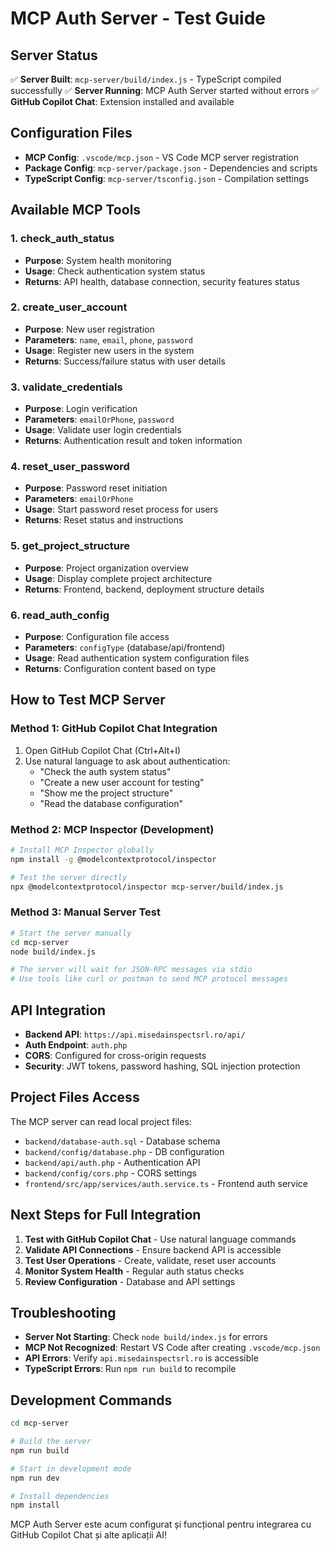 # MCP Auth Server - Test Guide

## Server Status

✅ **Server Built**: `mcp-server/build/index.js` - TypeScript compiled successfully
✅ **Server Running**: MCP Auth Server started without errors
✅ **GitHub Copilot Chat**: Extension installed and available

## Configuration Files

- **MCP Config**: `.vscode/mcp.json` - VS Code MCP server registration
- **Package Config**: `mcp-server/package.json` - Dependencies and scripts
- **TypeScript Config**: `mcp-server/tsconfig.json` - Compilation settings

## Available MCP Tools

### 1. **check_auth_status**

- **Purpose**: System health monitoring
- **Usage**: Check authentication system status
- **Returns**: API health, database connection, security features status

### 2. **create_user_account**

- **Purpose**: New user registration
- **Parameters**: `name`, `email`, `phone`, `password`
- **Usage**: Register new users in the system
- **Returns**: Success/failure status with user details

### 3. **validate_credentials**

- **Purpose**: Login verification
- **Parameters**: `emailOrPhone`, `password`
- **Usage**: Validate user login credentials
- **Returns**: Authentication result and token information

### 4. **reset_user_password**

- **Purpose**: Password reset initiation
- **Parameters**: `emailOrPhone`
- **Usage**: Start password reset process for users
- **Returns**: Reset status and instructions

### 5. **get_project_structure**

- **Purpose**: Project organization overview
- **Usage**: Display complete project architecture
- **Returns**: Frontend, backend, deployment structure details

### 6. **read_auth_config**

- **Purpose**: Configuration file access
- **Parameters**: `configType` (database/api/frontend)
- **Usage**: Read authentication system configuration files
- **Returns**: Configuration content based on type

## How to Test MCP Server

### Method 1: GitHub Copilot Chat Integration

1. Open GitHub Copilot Chat (Ctrl+Alt+I)
2. Use natural language to ask about authentication:
   - "Check the auth system status"
   - "Create a new user account for testing"
   - "Show me the project structure"
   - "Read the database configuration"

### Method 2: MCP Inspector (Development)

```bash
# Install MCP Inspector globally
npm install -g @modelcontextprotocol/inspector

# Test the server directly
npx @modelcontextprotocol/inspector mcp-server/build/index.js
```

### Method 3: Manual Server Test

```bash
# Start the server manually
cd mcp-server
node build/index.js

# The server will wait for JSON-RPC messages via stdio
# Use tools like curl or postman to send MCP protocol messages
```

## API Integration

- **Backend API**: `https://api.misedainspectsrl.ro/api/`
- **Auth Endpoint**: `auth.php`
- **CORS**: Configured for cross-origin requests
- **Security**: JWT tokens, password hashing, SQL injection protection

## Project Files Access

The MCP server can read local project files:

- `backend/database-auth.sql` - Database schema
- `backend/config/database.php` - DB configuration
- `backend/api/auth.php` - Authentication API
- `backend/config/cors.php` - CORS settings
- `frontend/src/app/services/auth.service.ts` - Frontend auth service

## Next Steps for Full Integration

1. **Test with GitHub Copilot Chat** - Use natural language commands
2. **Validate API Connections** - Ensure backend API is accessible
3. **Test User Operations** - Create, validate, reset user accounts
4. **Monitor System Health** - Regular auth status checks
5. **Review Configuration** - Database and API settings

## Troubleshooting

- **Server Not Starting**: Check `node build/index.js` for errors
- **MCP Not Recognized**: Restart VS Code after creating `.vscode/mcp.json`
- **API Errors**: Verify `api.misedainspectsrl.ro` is accessible
- **TypeScript Errors**: Run `npm run build` to recompile

## Development Commands

```bash
cd mcp-server

# Build the server
npm run build

# Start in development mode
npm run dev

# Install dependencies
npm install
```

MCP Auth Server este acum configurat și funcțional pentru integrarea cu GitHub Copilot Chat și alte aplicații AI!